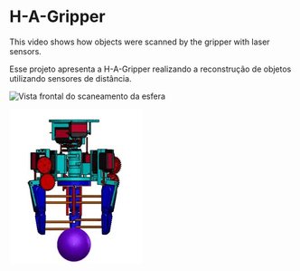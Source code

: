 # H-A-Gripper
This video shows how objects were scanned by the gripper with laser sensors.

Esse projeto apresenta a H-A-Gripper realizando a reconstrução de objetos utilizando sensores de distância.

![Vista frontal do scaneamento da esfera](https://github.com/jonathashmp/H-A-Gripper/blob/main/front_video_gif_new.gif)

![Vista superior do scaneamento da esfera](https://github.com/jonathashmp/H-A-Gripper/blob/main/front_video_new.jpg)
